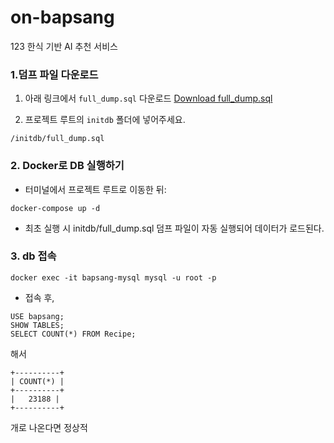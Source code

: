 # on-bapsang
123
한식 기반 AI 추천 서비스

### 1.덤프 파일 다운로드

1. 아래 링크에서 `full_dump.sql` 다운로드
   [Download full_dump.sql](https://bapsang-dump.s3.ap-southeast-2.amazonaws.com/full_dump.sql)

2. 프로젝트 루트의 `initdb` 폴더에 넣어주세요.

```
/initdb/full_dump.sql
```

### 2. Docker로 DB 실행하기

- 터미널에서 프로젝트 루트로 이동한 뒤:

```
docker-compose up -d
```

- 최초 실행 시 initdb/full_dump.sql 덤프 파일이 자동 실행되어 데이터가 로드된다.

### 3. db 접속

```
docker exec -it bapsang-mysql mysql -u root -p
```

- 접속 후,

```
USE bapsang;
SHOW TABLES;
SELECT COUNT(*) FROM Recipe;
```

해서

```
+----------+
| COUNT(*) |
+----------+
|   23188 |
+----------+
```

개로 나온다면 정상적
